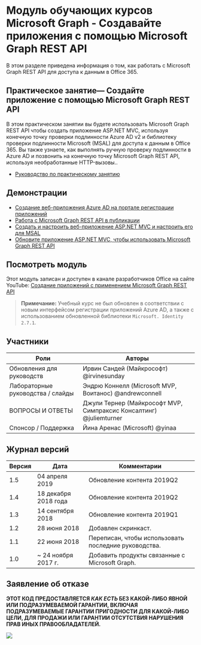 # Модуль обучающих курсов Microsoft Graph - Создавайте приложения с помощью Microsoft Graph REST API

В этом разделе приведена информация о том, как работать с Microsoft Graph REST API для доступа к данным в Office 365.

## Практическое занятие— Создайте приложение с помощью Microsoft Graph REST API

В этом практическом занятии вы будете использовать Microsoft Graph REST API чтобы создать приложение ASP.NET MVC, используя конечную точку проверки подлинности Azure AD v2 и библиотеку проверки подлинности Microsoft (MSAL) для доступа к данным в Office 365. Вы также узнаете, как выполнять ручную проверку подлинности в Azure AD и позвонить на конечную точку Microsoft Graph REST API, используя необработанные HTTP-вызовы..

* [Руководство по практическому занятию](./Lab.md)

## Демонстрации

* [Создание веб-приложения Azure AD на портале регистрации приложений](./Demos/01-arp-app)
* [Работа с Microsoft Graph REST API в публикации](./Demos/02-create-app)
* [Создать и настроить веб-приложение ASP.NET MVC и настроить его для MSAL](./Demos/03-create-aspnet-mvcapp)
* [Обновите приложение ASP.NET MVC, чтобы использовать Microsoft Graph REST API](./Demos/04-leverage-msgraphsdk)

## Посмотреть модуль

Этот модуль записан и доступен в канале разработчиков Office на сайте YouTube: [Создание приложений с применением Microsoft Graph REST API](https://youtu.be/GF4JSTeR6VA)

> **Примечание:** Учебный курс не был обновлен в соответствии с новым интерфейсом регистрации приложений Azure AD, а также с использованием обновленной библиотеки `Microsoft. Identity 2.7.1`.

## Участники

| Роли | Авторы |
| -------------------- | ---------------------------------------------------------------- |
| Обновления для руководств | Ирвин Сандей (Майкрософт) @irvinesunday |
| Лабораторные руководства / слайды | Эндрю Коннелл (Microsoft MVP, Воитанос) @andrewconnell |
| ВОПРОСЫ И ОТВЕТЫ | Джули Тернер (Майкрософт MVP, Симпраксис Консалтинг) @juliemturner |
| Спонсор / Поддержка | Йина Аренас (Microsoft) @yinaa |

## Журнал версий

| Версия | Дата | Комментарии |
| ------- | ------------------ | ---------------------------------------------- |
| 1.5 | 04 апреля 2019 | Обновление контента 2019Q2 |
| 1.4 | 18 декабря 2018 года | Обновление контента 2019Q2 |
| 1.3 | 14 сентября 2018 | Обновление контента 2019Q1 |
| 1.2 | 28 июня 2018 | Добавлен скринкаст. |
| 1.1 | 22 июня 2018 | Переписан, чтобы использовать последние руководства. |
| 1.0 | ~ 24 ноября 2017 г. | Добавить продукты связанные c Microsoft Graph. |

## Заявление об отказе

**ЭТОТ КОД ПРЕДОСТАВЛЯЕТСЯ *КАК ЕСТЬ* БЕЗ КАКОЙ-ЛИБО ЯВНОЙ ИЛИ ПОДРАЗУМЕВАЕМОЙ ГАРАНТИИ, ВКЛЮЧАЯ ПОДРАЗУМЕВАЕМЫЕ ГАРАНТИИ ПРИГОДНОСТИ ДЛЯ КАКОЙ-ЛИБО ЦЕЛИ, ДЛЯ ПРОДАЖИ ИЛИ ГАРАНТИИ ОТСУТСТВИЯ НАРУШЕНИЯ ПРАВ ИНЫХ ПРАВООБЛАДАТЕЛЕЙ.**

<img src="https://telemetry.sharepointpnp.com/msgraph-training-restapi" />